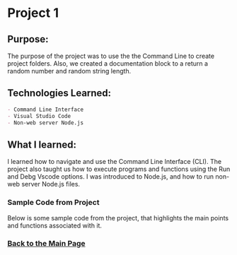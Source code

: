 # Project 1

## Purpose:
The purpose of the project was to use the the Command Line to create project folders.
Also, we created a documentation block to a return a random number and random string length. 

## Technologies Learned:
```markdown
- Command Line Interface 
- Visual Studio Code
- Non-web server Node.js
```

## What I learned:
I learned how to navigate and use the Command Line Interface (CLI). The project also taught us how to execute programs and functions using the Run and Debg Vscode options. I was introduced to Node.js, and how to run non-web server Node.js files. 

### Sample Code from Project
Below is some sample code from the project, that highlights the main points and functions associated with it. 



### [Back to the Main Page](http://uo-cit-bradyr57.github.io/bradyr57.github.io/)
